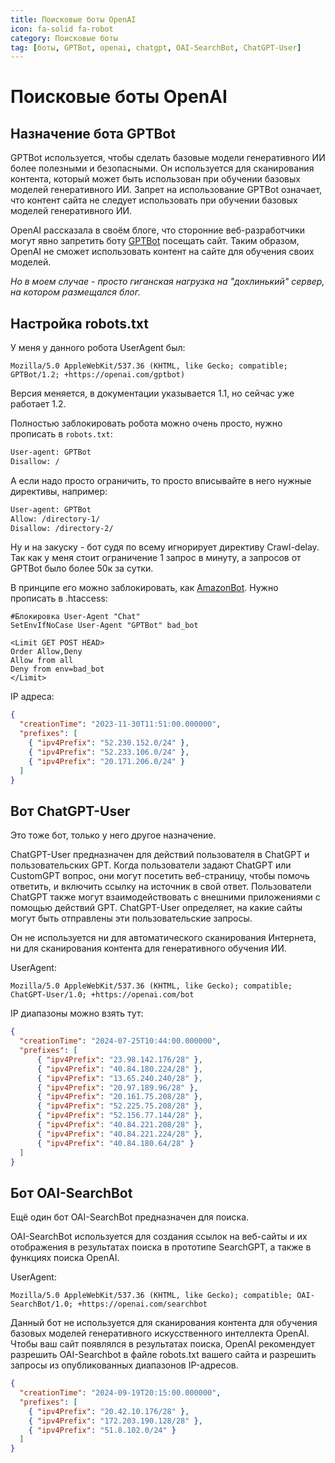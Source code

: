 ```yaml
---
title: Поисковые боты OpenAI
icon: fa-solid fa-robot
category: Поисковые боты
tag: [боты, GPTBot, openai, chatgpt, OAI-SearchBot, ChatGPT-User]
---
```


# Поисковые боты OpenAI

## Назначение бота GPTBot

GPTBot используется, чтобы сделать базовые модели генеративного ИИ более полезными и безопасными. Он используется для сканирования контента, который может быть использован при обучении базовых моделей генеративного ИИ. Запрет на использование GPTBot означает, что контент сайта не следует использовать при обучении базовых моделей генеративного ИИ.

OpenAI рассказала в своём блоге, что сторонние веб-разработчики могут явно запретить боту [GPTBot](https://platform.openai.com/docs/bots) посещать сайт. Таким образом, OpenAI не сможет использовать контент на сайте для обучения своих моделей.

_Но в моем случае - просто гиганская нагрузка на "дохлинький" сервер, на котором размещался блог._

## Настройка robots.txt

У меня у данного робота UserAgent был:

    Mozilla/5.0 AppleWebKit/537.36 (KHTML, like Gecko; compatible; GPTBot/1.2; +https://openai.com/gptbot)

Версия меняется, в документации указывается 1.1, но сейчас уже работает 1.2.

Полностью заблокировать робота можно очень просто, нужно прописать в `robots.txt`:

```robots.txt
User-agent: GPTBot
Disallow: /
```

А если надо просто ограничить, то просто вписывайте в него нужные директивы, например:

```robots.txt
User-agent: GPTBot
Allow: /directory-1/
Disallow: /directory-2/
```

Ну и на закуску - бот судя по всему игнорирует директиву Crawl-delay. Так как у меня стоит ограничение 1 запрос в минуту, а запросов от GPTBot было более 50к за сутки.

В принципе его можно заблокировать, как [AmazonBot](/cookbook/server/amazon_bot). Нужно прописать в .htaccess:

```apacheconf
#Блокировка User-Agent "Chat"
SetEnvIfNoCase User-Agent "GPTBot" bad_bot

<Limit GET POST HEAD> 
Order Allow,Deny 
Allow from all
Deny from env=bad_bot
</Limit>
```

IP адреса:

```json
{
  "creationTime": "2023-11-30T11:51:00.000000",   
  "prefixes": [
    { "ipv4Prefix": "52.230.152.0/24" },
    { "ipv4Prefix": "52.233.106.0/24" }, 
    { "ipv4Prefix": "20.171.206.0/24" }
  ]
}
```

## Вот ChatGPT-User

Это тоже бот, только у него другое назначение. 

ChatGPT-User предназначен для действий пользователя в ChatGPT и пользовательских GPT. Когда пользователи задают ChatGPT или CustomGPT вопрос, они могут посетить веб-страницу, чтобы помочь ответить, и включить ссылку на источник в свой ответ. Пользователи ChatGPT также могут взаимодействовать с внешними приложениями с помощью действий GPT. ChatGPT-User определяет, на какие сайты могут быть отправлены эти пользовательские запросы. 

Он не используется ни для автоматического сканирования Интернета, ни для сканирования контента для генеративного обучения ИИ.

UserAgent:

    Mozilla/5.0 AppleWebKit/537.36 (KHTML, like Gecko); compatible; ChatGPT-User/1.0; +https://openai.com/bot

IP диапазоны можно взять тут:

```json
{
  "creationTime": "2024-07-25T10:44:00.000000",   
  "prefixes": [
      { "ipv4Prefix": "23.98.142.176/28" }, 
      { "ipv4Prefix": "40.84.180.224/28" },
      { "ipv4Prefix": "13.65.240.240/28" }, 
      { "ipv4Prefix": "20.97.189.96/28" }, 
      { "ipv4Prefix": "20.161.75.208/28" }, 
      { "ipv4Prefix": "52.225.75.208/28" }, 
      { "ipv4Prefix": "52.156.77.144/28" },  
      { "ipv4Prefix": "40.84.221.208/28" }, 
      { "ipv4Prefix": "40.84.221.224/28" }, 
      { "ipv4Prefix": "40.84.180.64/28" }
  ]
}
```

## Бот OAI-SearchBot

Ещё один бот OAI-SearchBot предназначен для поиска. 

OAI-SearchBot используется для создания ссылок на веб-сайты и их отображения в результатах поиска в прототипе SearchGPT, а также в функциях поиска OpenAI. 

UserAgent:

    Mozilla/5.0 AppleWebKit/537.36 (KHTML, like Gecko); compatible; OAI-SearchBot/1.0; +https://openai.com/searchbot

Данный бот не используется для сканирования контента для обучения базовых моделей генеративного искусственного интеллекта OpenAI. Чтобы ваш сайт появлялся в результатах поиска, OpenAI рекомендует разрешить OAI-Searchbot в файле robots.txt вашего сайта и разрешить запросы из опубликованных диапазонов IP-адресов.

```json
{
  "creationTime": "2024-09-19T20:15:00.000000",
  "prefixes": [
    { "ipv4Prefix": "20.42.10.176/28" },
    { "ipv4Prefix": "172.203.190.128/28" },
    { "ipv4Prefix": "51.8.102.0/24" }
  ]
}
```

